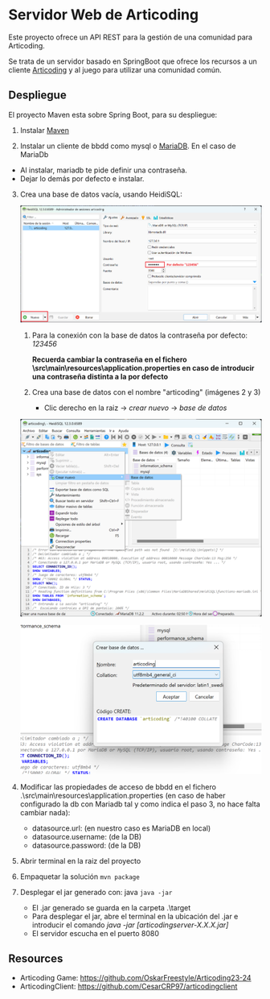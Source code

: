 # Servidor Web de Articoding

Este proyecto ofrece un API REST para la gestión de una comunidad para Articoding.

Se trata de un servidor basado en SpringBoot que ofrece los recursos a un
cliente [Articoding](https://github.com/henarmd/articodingclient) y al juego para utilizar una comunidad común.

## Despliegue ##

El proyecto Maven esta sobre Spring Boot, para su despliegue:

1. Instalar [Maven](https://maven.apache.org/download.cgi)


2. Instalar un cliente de bbdd como mysql o [MariaDB](https://mariadb.org/download/). En el caso de MariaDb

- Al instalar, mariadb te pide definir una contraseña.
- Dejar lo demás por defecto e instalar.


3. Crea una base de datos vacía, usando HeidiSQL:

    <p align="center">
    <img src="https://github.com/CesarCRP97/articodingserver/blob/master/imagesReadme/Imagen1Heidi.png">

    1. Para la conexión con la base de datos la contraseña por defecto: *123456*

       **Recuerda cambiar la contraseña en el fichero \src\main\resources\application.properties en caso de introducir
       una contraseña distinta a la por defecto**

    2. Crea una base de datos con el nombre "articoding" (imágenes 2 y 3)
        - Clic derecho en la raiz -> *crear nuevo*  -> *base de datos*

    <p align="center">
    <img src="https://github.com/CesarCRP97/articodingserver/blob/master/imagesReadme/Imagen2Heidi.png">
    </p>
    <p align="center">
    <img src="https://github.com/CesarCRP97/articodingserver/blob/master/imagesReadme/Imagen3Heidi.png">


4. Modificar las propiedades de acceso de bbdd en el fichero .\src\main\resources\application.properties (en caso de
   haber configurado la db con Mariadb tal y como indica el paso 3, no hace falta cambiar nada):
    - datasource.url: (en nuestro caso es MariaDB en local)
    - datasource.username: (de la DB)
    - datasource.password: (de la DB)

5. Abrir terminal en la raiz del proyecto

6. Empaquetar la solución ```mvn package```

7. Desplegar el jar generado con: java ```java -jar ```
    - El .jar generado se guarda en la carpeta .\target
    - Para desplegar el jar, abre el terminal en la ubicación del .jar e introducir el comando *java
      -jar [articodingserver-X.X.X.jar]*
    - El servidor escucha en el puerto 8080

## Resources

- Articoding Game:  <https://github.com/OskarFreestyle/Articoding23-24>
- ArticodingClient: <https://github.com/CesarCRP97/articodingclient>

